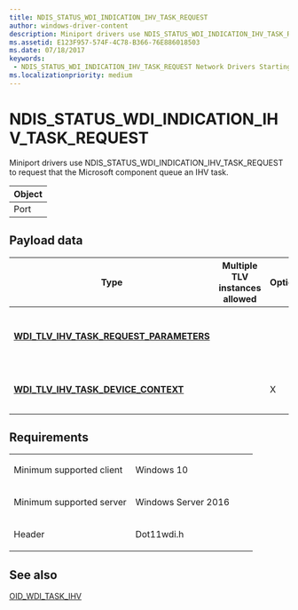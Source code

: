 ```yaml
---
title: NDIS_STATUS_WDI_INDICATION_IHV_TASK_REQUEST
author: windows-driver-content
description: Miniport drivers use NDIS_STATUS_WDI_INDICATION_IHV_TASK_REQUEST to request that the Microsoft component queue an IHV task.ObjectPort .
ms.assetid: E123F957-574F-4C78-B366-76E886018503
ms.date: 07/18/2017
keywords:
 - NDIS_STATUS_WDI_INDICATION_IHV_TASK_REQUEST Network Drivers Starting with Windows Vista
ms.localizationpriority: medium
---
```


# NDIS\_STATUS\_WDI\_INDICATION\_IHV\_TASK\_REQUEST


Miniport drivers use NDIS\_STATUS\_WDI\_INDICATION\_IHV\_TASK\_REQUEST to request that the Microsoft component queue an IHV task.

| Object |
|--------|
| Port   |

 

## Payload data


| Type                                                                                         | Multiple TLV instances allowed | Optional | Description                                                                                                                                  |
|----------------------------------------------------------------------------------------------|--------------------------------|----------|----------------------------------------------------------------------------------------------------------------------------------------------|
| [**WDI\_TLV\_IHV\_TASK\_REQUEST\_PARAMETERS**](https://msdn.microsoft.com/library/windows/hardware/dn926314) |                                |          | The IHV-requested priority for this task. Refer to the [**WDI\_IHV\_TASK\_PRIORITY**](https://msdn.microsoft.com/library/windows/hardware/dn926064) enum for valid values. |
| [**WDI\_TLV\_IHV\_TASK\_DEVICE\_CONTEXT**](https://msdn.microsoft.com/library/windows/hardware/dn926313)         |                                | X        | The IHV-provided context information that is forwarded to [OID\_WDI\_TASK\_IHV](oid-wdi-task-ihv.md).                                       |

 

Requirements
------------

<table>
<colgroup>
<col width="50%" />
<col width="50%" />
</colgroup>
<tbody>
<tr class="odd">
<td><p>Minimum supported client</p></td>
<td><p>Windows 10</p></td>
</tr>
<tr class="even">
<td><p>Minimum supported server</p></td>
<td><p>Windows Server 2016</p></td>
</tr>
<tr class="odd">
<td><p>Header</p></td>
<td>Dot11wdi.h</td>
</tr>
</tbody>
</table>

## See also


[OID\_WDI\_TASK\_IHV](oid-wdi-task-ihv.md)

 

 




